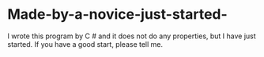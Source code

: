 # Made-by-a-novice-just-started-
I wrote this program by C # and it does not do any properties, but I have just started. If you have a good start, please tell me.
